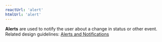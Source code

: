 ```yaml
---
reactUrl: 'alert'
htmlUrl: 'alert'
---
```

**Alerts** are used to notify the user about a change in status or other event. Related design guidelines: [Alerts and Notifications](design-guidelines/usage-and-behavior/alerts-and-notifications.md)
